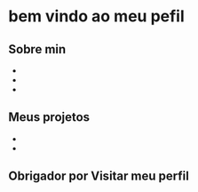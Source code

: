 # bem vindo ao meu pefil

## Sobre min

-
-
-
 ## Meus projetos
 -
 -
 ## Obrigador por Visitar meu perfil

